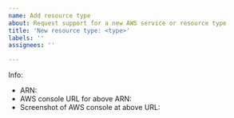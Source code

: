 ```yaml
---
name: Add resource type
about: Request support for a new AWS service or resource type
title: 'New resource type: <type>'
labels: ''
assignees: ''

---
```


Info:

* ARN: 
* AWS console URL for above ARN: 
* Screenshot of AWS console at above URL:   <!-- optional! but useful especially if resource cannot be created for free -->

<!--
Notes:

* You can replace confidential info with similar characters, e.g. replace secret account ID `132132131` with `123456789`, or secret path `my/secret/path` with `ab/defghi/jklm`.
* If you want to create the pull request yourself, here's an example how to add a resource type: https://github.com/link2aws/link2aws.github.io/commit/0432ecbbe522dbbd7e746caeeb4a7d1a6be5f057
-->